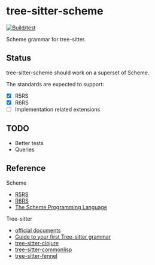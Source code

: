 # tree-sitter-scheme

[![Build/test](https://github.com/6cdh/tree-sitter-scheme/actions/workflows/test.yml/badge.svg)](https://github.com/6cdh/tree-sitter-scheme/actions/workflows/test.yml)

Scheme grammar for tree-sitter.


## Status

tree-sitter-scheme should work on a superset of Scheme.

The standards are expected to support:

* [x] R5RS
* [x] R6RS
* [ ] Implementation related extensions

## TODO

* Better tests
* Queries

## Reference

Scheme

* [R5RS](https://schemers.org/Documents/Standards/R5RS/)
* [R6RS](http://www.r6rs.org/)
* [The Scheme Programming Language](https://www.scheme.com/tspl4/)

Tree-sitter

* [official documents](https://tree-sitter.github.io/tree-sitter)
* [Guide to your first Tree-sitter grammar](https://gist.github.com/Aerijo/df27228d70c633e088b0591b8857eeef)
* [tree-sitter-clojure](https://github.com/sogaiu/tree-sitter-clojure)
* [tree-sitter-commonlisp](https://github.com/theHamsta/tree-sitter-commonlisp)
* [tree-sitter-fennel](https://github.com/TravonteD/tree-sitter-fennel)

